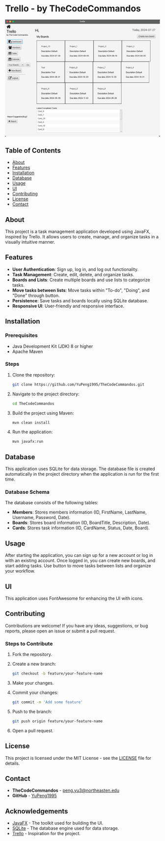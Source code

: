 # Trello - by TheCodeCommandos

![App Screenshot](src/main/resources/Images/screenshot.png)

## Table of Contents

- [About](#about)
- [Features](#features)
- [Installation](#installation)
- [Database](#database)
- [Usage](#usage)
- [UI](#ui)
- [Contributing](#contributing)
- [License](#license)
- [Contact](#contact)

## About

This project is a task management application developed using JavaFX, inspired by Trello. It allows users to create, manage, and organize tasks in a visually intuitive manner.

## Features

- **User Authentication**: Sign up, log in, and log out functionality.
- **Task Management**: Create, edit, delete, and organize tasks.
- **Boards and Lists**: Create multiple boards and use lists to categorize tasks.
- **Move tasks between lists**: Move tasks within "To-do", "Doing", and "Done" through button.
- **Persistence**: Save tasks and boards locally using SQLite database.
- **Responsive UI**: User-friendly and responsive interface.

## Installation

### Prerequisites

- Java Development Kit (JDK) 8 or higher
- Apache Maven

### Steps

1. Clone the repository:

    ```bash
    git clone https://github.com/YuPeng1995/TheCodeCommandos.git
    ```

2. Navigate to the project directory:

    ```bash
    cd TheCodeCommandos
    ```

3. Build the project using Maven:

    ```bash
    mvn clean install
    ```

4. Run the application:

    ```bash
    mvn javafx:run
    ```

## Database

This application uses SQLite for data storage. The database file is created automatically in the project directory when the application is run for the first time.

### Database Schema

The database consists of the following tables:

- **Members**: Stores members information (ID, FirstName, LastName, Username, Password, Date).
- **Boards**: Stores board information (ID, BoardTitle, Description, Date).
- **Cards**: Stores task information (ID, CardName, Status, Date, Board).

## Usage

After starting the application, you can sign up for a new account or log in with an existing account. Once logged in, you can create new boards, and start adding tasks. Use button to move tasks between lists and organize your workflow.

## UI

This application uses FontAwesome for enhancing the UI with icons.

## Contributing

Contributions are welcome! If you have any ideas, suggestions, or bug reports, please open an issue or submit a pull request.

### Steps to Contribute

1. Fork the repository.
2. Create a new branch:

    ```bash
    git checkout -b feature/your-feature-name
    ```

3. Make your changes.
4. Commit your changes:

    ```bash
    git commit -m 'Add some feature'
    ```

5. Push to the branch:

    ```bash
    git push origin feature/your-feature-name
    ```

6. Open a pull request.

## License

This project is licensed under the MIT License - see the [LICENSE](LICENSE) file for details.

## Contact

- **TheCodeCommandos** - [peng.yu3@northeasten.edu](mailto:peng.yu3@northeasten.edu)
- **GitHub** - [YuPeng1995](https://github.com/YuPeng1995)

## Acknowledgements

- [JavaFX](https://openjfx.io/) - The toolkit used for building the UI.
- [SQLite](https://www.sqlite.org/index.html) - The database engine used for data storage.
- [Trello](https://trello.com/) - Inspiration for the project.

